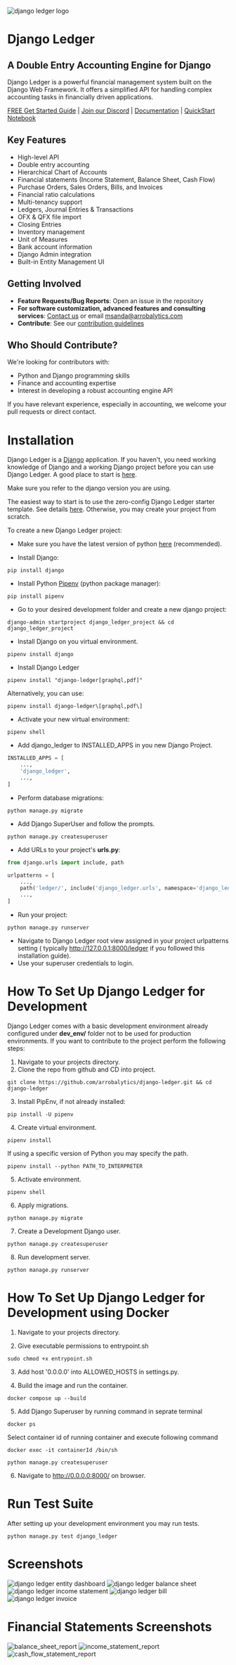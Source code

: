 ![django ledger logo](https://us-east-1.linodeobjects.com/django-ledger/logo/django-ledger-logo@2x.png)

# Django Ledger

## A Double Entry Accounting Engine for Django

Django Ledger is a powerful financial management system built on the Django Web Framework. It offers a simplified API
for handling complex accounting tasks in financially driven applications.

[FREE Get Started Guide](https://www.djangoledger.com/get-started) | [Join our Discord](https://discord.gg/c7PZcbYgrc) | [Documentation](https://django-ledger.readthedocs.io/en/latest/) | [QuickStart Notebook](https://github.com/arrobalytics/django-ledger/blob/develop/notebooks/QuickStart%20Notebook.ipynb)

## Key Features

- High-level API
- Double entry accounting
- Hierarchical Chart of Accounts
- Financial statements (Income Statement, Balance Sheet, Cash Flow)
- Purchase Orders, Sales Orders, Bills, and Invoices
- Financial ratio calculations
- Multi-tenancy support
- Ledgers, Journal Entries & Transactions
- OFX & QFX file import
- Closing Entries
- Inventory management
- Unit of Measures
- Bank account information
- Django Admin integration
- Built-in Entity Management UI

## Getting Involved

- **Feature Requests/Bug Reports**: Open an issue in the repository
- **For software customization, advanced features and consulting services**:
  [Contact us](https://www.miguelsanda.com/work-with-me/) or email msanda@arrobalytics.com
- **Contribute**: See
  our [contribution guidelines](https://github.com/arrobalytics/django-ledger/blob/master/Contribute.md)

## Who Should Contribute?

We're looking for contributors with:

- Python and Django programming skills
- Finance and accounting expertise
- Interest in developing a robust accounting engine API

If you have relevant experience, especially in accounting, we welcome your pull requests or direct contact.

# Installation

Django Ledger is a [Django](https://www.djangoproject.com/) application. If you haven't, you need working knowledge of
Django and a working Django project before you can use Django Ledger. A good place to start
is [here](https://docs.djangoproject.com/en/4.2/intro/tutorial01/#creating-a-project).

Make sure you refer to the django version you are using.

The easiest way to start is to use the zero-config Django Ledger starter template. See
details [here](https://github.com/arrobalytics/django-ledger-starter). Otherwise, you may create your
project from scratch.

To create a new Django Ledger project:

* Make sure you have the latest version of python [here](https://www.python.org/) (recommended).

* Install Django:

```shell
pip install django
```

* Install Python [Pipenv](https://pipenv.pypa.io/en/latest/) (python package manager):

```shell script
pip install pipenv
```

* Go to your desired development folder and create a new django project:

```shell
django-admin startproject django_ledger_project && cd django_ledger_project
```

* Install Django on you virtual environment.

```shell
pipenv install django
```

* Install Django Ledger

```shell script
pipenv install "django-ledger[graphql,pdf]"
```

Alternatively, you can use:

```shell script
pipenv install django-ledger\[graphql,pdf\]
```

* Activate your new virtual environment:

```shell
pipenv shell
```

* Add django_ledger to INSTALLED_APPS in you new Django Project.

```python
INSTALLED_APPS = [
    ...,
    'django_ledger',
    ...,
]
```

* Perform database migrations:

```shell
python manage.py migrate
```

* Add Django SuperUser and follow the prompts.

```shell
python manage.py createsuperuser
```

* Add URLs to your project's __urls.py__:

```python
from django.urls import include, path

urlpatterns = [
    ...,
    path('ledger/', include('django_ledger.urls', namespace='django_ledger')),
    ...,
]
```

* Run your project:

```shell
python manage.py runserver
```

* Navigate to Django Ledger root view assigned in your project urlpatterns setting (
  typically http://127.0.0.1:8000/ledger
  if you followed this installation guide).
* Use your superuser credentials to login.

# How To Set Up Django Ledger for Development

Django Ledger comes with a basic development environment already configured under __dev_env/__ folder not to be used
for production environments. If you want to contribute to the project perform the following steps:

1. Navigate to your projects directory.
2. Clone the repo from github and CD into project.

```shell
git clone https://github.com/arrobalytics/django-ledger.git && cd django-ledger
```

3. Install PipEnv, if not already installed:

```shell
pip install -U pipenv
```

4. Create virtual environment.

```shell
pipenv install
```

If using a specific version of Python you may specify the path.

```shell
pipenv install --python PATH_TO_INTERPRETER
```

5. Activate environment.

```shell
pipenv shell
```

6. Apply migrations.

```shell
python manage.py migrate
```

7. Create a Development Django user.

```shell
python manage.py createsuperuser
```

8. Run development server.

```shell
python manage.py runserver
```

# How To Set Up Django Ledger for Development using Docker

1. Navigate to your projects directory.

2. Give executable permissions to entrypoint.sh

```shell
sudo chmod +x entrypoint.sh
```

3. Add host '0.0.0.0' into ALLOWED_HOSTS in settings.py.

4. Build the image and run the container.

```shell
docker compose up --build
```

5. Add Django Superuser by running command in seprate terminal

```shell
docker ps
```

Select container id of running container and execute following command

```shell
docker exec -it containerId /bin/sh
```

```shell
python manage.py createsuperuser
```

6. Navigate to http://0.0.0.0:8000/ on browser.

# Run Test Suite

After setting up your development environment you may run tests.

```shell
python manage.py test django_ledger
```

# Screenshots

![django ledger entity dashboard](https://us-east-1.linodeobjects.com/django-ledger/public/img/django_ledger_entity_dashboard.png)
![django ledger balance sheet](https://us-east-1.linodeobjects.com/django-ledger/public/img/django_ledger_income_statement.png)
![django ledger income statement](https://us-east-1.linodeobjects.com/django-ledger/public/img/django_ledger_balance_sheet.png)
![django ledger bill](https://us-east-1.linodeobjects.com/django-ledger/public/img/django_ledger_bill.png)
![django ledger invoice](https://us-east-1.linodeobjects.com/django-ledger/public/img/django_ledger_invoice.png)

# Financial Statements Screenshots

![balance_sheet_report](https://django-ledger.us-east-1.linodeobjects.com/public/img/BalanceSheetStatement.png)
![income_statement_report](https://django-ledger.us-east-1.linodeobjects.com/public/img/IncomeStatement.png)
![cash_flow_statement_report](https://django-ledger.us-east-1.linodeobjects.com/public/img/CashFlowStatement.png)
